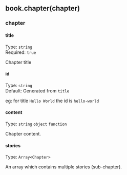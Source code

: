 ## book.chapter(chapter)

### chapter

#### title

Type: `string`<br>
Required: `true`

Chapter title

#### id

Type: `string`<br>
Default: Generated from `title`

eg: for title `Hello World` the id is `hello-world`

#### content

Type: `string` `object` `function`

Chapter content.

#### stories

Type: `Array<Chapter>`

An array which contains multiple stories (sub-chapter).
